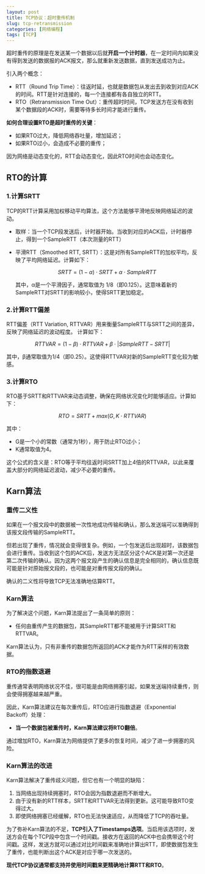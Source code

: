 ```yaml
---
layout: post
title: TCP协议：超时重传机制
slug: tcp-retransmission
categories: [网络编程]
tags: [TCP]
---
```


超时重传的原理是在发送某一个数据以后就**开启一个计时器**，在一定时间内如果没有得到发送的数据报的ACK报文，那么就重新发送数据，直到发送成功为止。

引入两个概念：
+ RTT（Round Trip Time）：往返时延，也就是数据包从发出去到收到对应ACK的时间。RTT是针对连接的，每一个连接都有各自独立的RTT。
+ RTO（Retransmission Time Out）：重传超时时间，TCP发送方在没有收到某个数据段的ACK时，需要等待多长时间才能进行重传。

**如何合理设置RTO是超时重传的关键**：
+ 如果RTO过大，降低网络吞吐量，增加延迟；
+ 如果RTO过小，会造成不必要的重传；

因为网络是动态变化的，RTT会动态变化，因此RTO时间也会动态变化。



## RTO的计算

### 1.计算SRTT
TCP的RTT计算采用加权移动平均算法，这个方法能够平滑地反映网络延迟的波动。
+ 取样：当一个TCP段发送后，计时器开始。当收到对应的ACK后，计时器停止，得到一个SampleRTT（本次测量的RTT）
+ 平滑RTT（Smoothed RTT, SRTT）：这是对所有SampleRTT的加权平均，反映了平均网络延迟。计算如下：

    $$ SRTT=(1−α)⋅SRTT+α⋅SampleRTT $$

    其中，α是一个平滑因子，通常取值为 1/8（即0.125）。这意味着新的SampleRTT对SRTT的影响较小，使得SRTT更加稳定。

### 2.计算RTT偏差
RTT偏差（RTT Variation, RTTVAR）用来衡量SampleRTT与SRTT之间的差异，反映了网络延迟的波动程度。 计算如下：

$$ RTTVAR=(1−β)⋅RTTVAR+β⋅|SampleRTT−SRTT| $$

其中，β通常取值为1/4（即0.25）。这使得RTTVAR对新的SampleRTT变化较为敏感。

### 3.计算RTO
RTO基于SRTT和RTTVAR来动态调整，确保在网络状况变化时能够适应。计算如下：

$$ RTO=SRTT+max(G,  K⋅RTTVAR) $$

其中：
+ G是一个小的常数（通常为1秒），用于防止RTO过小；
+ K通常取值为4。

这个公式的含义是：RTO等于平均往返时间SRTT加上4倍的RTTVAR，以此来覆盖大部分的网络延迟波动，减少不必要的重传。

## Karn算法

### 重传二义性
如果在一个报文段中的数据被一次性地成功传输和确认，那么发送端可以准确得到该报文段传输的SampleRTT。

但若出现了重传，情况就会变得很复杂。例如，一个包发送后出现超时，该数据包会进行重传。当收到这个包的ACK后，发送方无法区分这个ACK是对第一次还是第二次传输的确认。因为这两个报文段产生的确认信息是完全相同的，确认信息既可能是针对原始报文段的，也可能是对重传报文段的确认。

确认的二义性将导致TCP无法准确地估算RTT。

### Karn算法

为了解决这个问题，Karn算法提出了一条简单的原则：

+ 任何由重传产生的数据包，其SampleRTT都不能被用于计算SRTT和RTTVAR。

Karn算法认为，只有非重传的数据包所返回的ACK才能作为RTT采样的有效数据。

### RTO的指数退避

重传通常表明网络状况不佳，很可能是由网络拥塞引起，如果发送端持续重传，则会使得拥塞越来越严重。

因此，Karn算法建议在每次重传后，RTO应进行指数退避（Exponential Backoff）处理：
+ **当一个数据包被重传时，Karn算法建议将RTO翻倍**。

通过增加RTO，Karn算法为网络提供了更多的恢复时间，减少了进一步拥塞的风险。

### Karn算法的改进
Karn算法解决了重传歧义问题，但它也有一个明显的缺陷：
1. 当网络出现持续拥塞时，RTO会因为指数退避而不断增大。
1. 由于没有新的RTT样本，SRTT和RTTVAR无法得到更新。这可能导致RTO变得过大。
1. 即使网络拥塞已经缓解，RTO也无法快速适应，从而降低了TCP的吞吐量。

为了弥补Karn算法的不足，**TCP引入了Timestamps选项**。当启用该选项时，发送方会在每个TCP段中包含一个时间戳。接收方在返回的ACK中也会携带这个时间戳。这样，发送方就可以通过对比时间戳来准确地计算出RTT，即使数据包发生了重传，也能判断出这个ACK是对应于哪一次发送的。

**现代TCP协议通常都支持并使用时间戳来更精确地计算RTT和RTO**。
